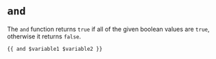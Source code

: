 # `and`

The `and` function returns `true` if all of the given boolean values are `true`, otherwise it returns `false`.

```
{{ and $variable1 $variable2 }}
```
